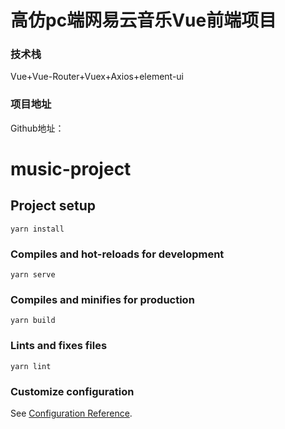 <h1>高仿pc端网易云音乐Vue前端项目</h1>

<h3>技术栈</h3>
<p>Vue+Vue-Router+Vuex+Axios+element-ui</p>


<h3>项目地址</h3>
<span>Github地址：</span> <a href="https://github.com/mingzhangli/vuemusicProject.git"></a>







# music-project

## Project setup
```
yarn install
```

### Compiles and hot-reloads for development
```
yarn serve
```

### Compiles and minifies for production
```
yarn build
```

### Lints and fixes files
```
yarn lint
```

### Customize configuration
See [Configuration Reference](https://cli.vuejs.org/config/).
